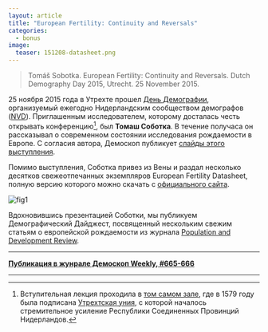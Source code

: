 ```yaml
---
layout: article
title: "European Fertility: Continuity and Reversals"
categories: 
  - bonus
image:
  teaser: 151208-datasheet.png
---
```


> Tomáš Sobotka. European Fertility: Continuity and Reversals. Dutch Demography Day 2015, Utrecht. 25 November 2015.

25 ноября 2015 года в Утрехте прошел [День Демографии](http://www.nvdemografie.nl/en/activities/dutch-demography-day/dutch-demography-day-2015), организуемый ежегодно Нидерландским сообществом демографов ([NVD](http://www.nvdemografie.nl/en)). Приглашенным исследователем, которому досталась честь открывать конференцию[^1], был **Томаш Соботка**. В течение получаса он рассказывал о современном состоянии исследования рождаемости в Европе. С согласия автора, Демоскоп публикует [слайды этого выступления](/dem-digest/misc/ddd-2015-sobotka.pdf).

Помимо выступления, Соботка привез из Вены и раздал несколько десятков свежеотпечанных экземпляров European Fertility Datasheet, полную версию которого можно скачать с [официального сайта](http://www.fertilitydatasheet.org/).

![fig1](/dem-digest/images/2015/665-fig-00.png)

Вдохновившись презентацией Соботки, мы публикуем Демографический Дайджест, посвященный нескольким свежим статьям о европейской рождаемости из журнала [Population and Development Review](http://onlinelibrary.wiley.com/journal/10.1111/(ISSN)1728-4457).

[^1]: Вступительная лекция проходила в [том самом зале](http://www.uu.nl/en/organisation/utrecht-university-hall/about-the-university-hall/history), где в 1579 году была подписана [Утрехтская уния](https://en.wikipedia.org/wiki/Union_of_Utrecht), с которой началось стремительное усиление Республики Соединенных Провинций Нидерландов.

***
**[Публикация в жунрале Демоскоп Weekly, #665-666](http://demoscope.ru/weekly/2015/0665/digest01.php)**  

***